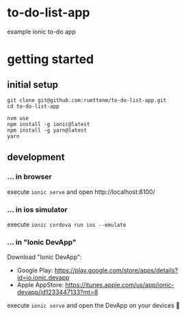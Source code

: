 # to-do-list-app
example ionic to-do app

# getting started
## initial setup
```
git clone git@github.com:ruettenm/to-do-list-app.git
cd to-do-list-app

nvm use
npm install -g ionic@latest
npm install -g yarn@latest
yarn
```

## development
### ... in browser
execute `ionic serve` and open http://localhost:8100/

### ... in ios simulator
execute `ionic cordova run ios --emulate`

### ... in "Ionic DevApp"
Download "Ionic DevApp":
* Google Play: https://play.google.com/store/apps/details?id=io.ionic.devapp
* Apple AppStore: https://itunes.apple.com/us/app/ionic-devapp/id1233447133?mt=8

execute `ionic serve` and open the DevApp on your devices 🎉
